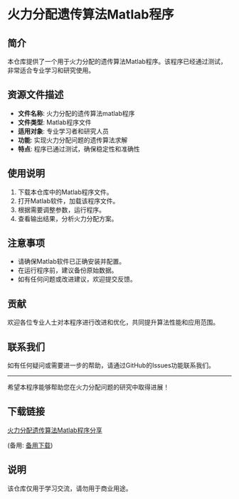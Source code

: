 # 火力分配遗传算法Matlab程序

## 简介
本仓库提供了一个用于火力分配的遗传算法Matlab程序。该程序已经通过测试，非常适合专业学习和研究使用。

## 资源文件描述
- **文件名称**: 火力分配的遗传算法matlab程序
- **文件类型**: Matlab程序文件
- **适用对象**: 专业学习者和研究人员
- **功能**: 实现火力分配问题的遗传算法求解
- **特点**: 程序已通过测试，确保稳定性和准确性

## 使用说明
1. 下载本仓库中的Matlab程序文件。
2. 打开Matlab软件，加载该程序文件。
3. 根据需要调整参数，运行程序。
4. 查看输出结果，分析火力分配方案。

## 注意事项
- 请确保Matlab软件已正确安装并配置。
- 在运行程序前，建议备份原始数据。
- 如有任何问题或改进建议，欢迎提交反馈。

## 贡献
欢迎各位专业人士对本程序进行改进和优化，共同提升算法性能和应用范围。

## 联系我们
如有任何疑问或需要进一步的帮助，请通过GitHub的Issues功能联系我们。

---

希望本程序能够帮助您在火力分配问题的研究中取得进展！

## 下载链接
[火力分配遗传算法Matlab程序分享](https://pan.quark.cn/s/061d2a3bdd36) 

(备用: [备用下载](https://pan.baidu.com/s/1SfyErSNPlqEYxQ6dOSr6jQ?pwd=1234))

## 说明

该仓库仅用于学习交流，请勿用于商业用途。
